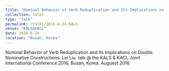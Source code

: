 ```yaml
---
title: "Nominal Behavior of Verb Reduplication and Its Implications on Double Nominative Constructions"
collection: talks
type: "talk"
permalink: /talks/2016-8-24-KALS
venue: "KALS&KACL"
date: 2016-8-24
location: "Busan, Korea"
---
```


Nominal Behavior of Verb Reduplication and Its Implications on Double Nominative Constructions. Lei Liu. talk @ the KALS &amp; KACL Joint International Conference 2016, Busan, Korea. Auguest 2016

